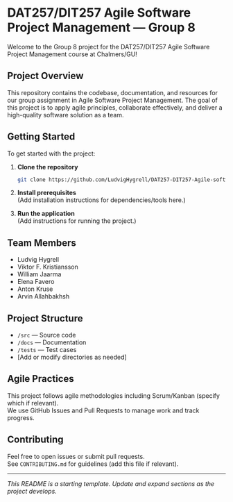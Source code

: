 # DAT257/DIT257 Agile Software Project Management — Group 8

Welcome to the Group 8 project for the DAT257/DIT257 Agile Software Project Management course at Chalmers/GU!

## Project Overview

This repository contains the codebase, documentation, and resources for our group assignment in Agile Software Project Management. The goal of this project is to apply agile principles, collaborate effectively, and deliver a high-quality software solution as a team.

## Getting Started

To get started with the project:

1. **Clone the repository**
   
   ```bash
   git clone https://github.com/LudvigHygrell/DAT257-DIT257-Agile-software-project-management---Group-8.git
   ```

2. **Install prerequisites**  
   (Add installation instructions for dependencies/tools here.)

3. **Run the application**  
   (Add instructions for running the project.)

## Team Members

- Ludvig Hygrell
- Viktor F. Kristiansson
- William Jaarma
- Elena Favero
- Anton Kruse
- Arvin Allahbakhsh

## Project Structure

- `/src` — Source code
- `/docs` — Documentation
- `/tests` — Test cases
- [Add or modify directories as needed]

## Agile Practices

This project follows agile methodologies including Scrum/Kanban (specify which if relevant).  
We use GitHub Issues and Pull Requests to manage work and track progress.

## Contributing

Feel free to open issues or submit pull requests.  
See `CONTRIBUTING.md` for guidelines (add this file if relevant).

---

*This README is a starting template. Update and expand sections as the project develops.*
